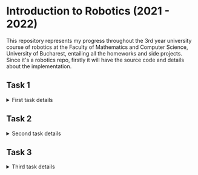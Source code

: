 # Introduction to Robotics (2021 - 2022)
This repository represents my progress throughout the 3rd year university course of robotics at the Faculty of Mathematics and Computer Science, University of Bucharest, entailing all the homeworks and side projects. 
Since it's a robotics repo, firstly it will have the source code and details about the implementation.

## Task 1
<details>
<summary>First task details</summary> <br>
This task is about making an RGB led that has it's leds controlled by 3 different potentiometers.  
Items used:

* arduino uno
* one breadboard 
* 3 potentiometers
* 3 resistors (220)
* 1 RGB led 
* 18 connectivity cables  

### [Coding:](lab1/task1/task1.ino)
What I did was take the values from the potentiometers (analog in A0, A1, A2), since they take values from 0-1023 I had to divide the value by 4 so it converts to RGB range.  
Then I sent those values to the RGB led through the digital out (with pwm, ~9, ~10, ~11), and also printed them with Serial.print.

### Arduino
![Arduino image](https://cdn.discordapp.com/attachments/902874706854682637/902875312679968778/unknown.png)

1. First we get 5V and the ground to a column on the breadboard through which I power all my potentiometers.  
2. Then I connect all the potentiometers' output to the analog in A0, A1, A2 representing red, green and blue.
    - here the code that loops makes changes on the output and sends it to led
3. Sending the RGB values to the led with the digital out ports ~9,~10 and ~11, which also power the led. Since each out is 5V we need resistors for the extra voltage.  

[Demonstration video](https://www.youtube.com/watch?v=gF32hki-3Qw)
</details>

## Task 2
<details>
<summary>Second task details </summary> <br>
This implements traffic lights for cars and pedestrians. The semaphore for cars has 3 leds and the one for pedestrians has 2 leds.  
The whole system has 4 states:  

1. Green for cars, red for pedestrians (permament until button is pressed)
2. Yellow for cars, red for pedestrians (starts 10 seconds after state 1 and lasts 3 seconds)
3. Red for cars and green for pedestrians with a constant beeping sound (Duration 10s)
4. Red for cars and a blinking green for pedestrians with a faster constant beeping sound (duration 5 seconds)  

The default state will be state one, and the trigger to go in state 2 will be a button. Pressing the button in any other state than the first will not change anything.  
Items used:  

* arduino uno
* one breadboard
* 5 leds
* 1 button
* 1 active buzzer
* 3 resistors
* wires

### [Coding:](lab2/task2/task2.ino)
For initialization it has the variables declarations and the setup.  
In the loop it firstly checks if the button was pressed with a debouncer and if the state of the program was 1 else it does nothing (it uses a variable programState to keep in mind in which state arduino is).  
After that we have the four states implementation, lighting the proper leds at each one of them, and for state 3 and 4 we add the buzzer sound. 
Each one of them makes use of the millis() for the timing implementation.  
We also have 3 functions, one for writing to the leds, one for making a led blink at a specific interval and one that makes a buzzer beep at a regular interval.

### Arduino
![Arduino_image](https://cdn.discordapp.com/attachments/902874706854682637/905536721377165472/unknown.png)  

1. Button that has a connection type PULLUP. Initializes state 2 of the program
2. Pedestrian semaphore
3. Car semaphore
4. The active buzzer for the pedestrian semaphore.  

We use only one resistor for the semaphores because we have them in parallel and it only lights one led at a time per semaphore.  
We connect the leds, the buzzer and the button to the digital ports on arduino, the button being the only input.  

[Demonstration video](https://youtube.com/watch?v=JWWpOgTnioQ&feature=share)

</details>

## Task 3
<details>
<summary>Third task details </summary> <br>
This task implements a simple EMF detector which displays the value read on a scale from 0 to 9 with a 7 segment digit display and also uses a buzzer for signaling the intensity.  

Items used:  

* 1 EMF antenna (homemade, basically a copper cable)
* 1 active buzzer
* 1 7-segment digit display
* 3 resistors of 1M Ohm (for the EMF antenna)
* 1 resistor of 100 Ohm (for buzzer)
* 2 resistors of 330 Ohm (for display)  

### [Coding:](lab3/task3/task3.ino)

After the variable and constansts declarations we have a function for displaying a specific number. It spesifically lights the leds from the 7 segment display such that it represents a number.  
In the setup we set up the pins and show a default number, that being 0.  
In the loop we read the value of the EMF antenna and make an average on those values such that our readings are not influenced by only one reading but by multiple of them.  
Based on that average we decide upon the number displayed and also if there is any EMF detected we will tone the buzzer as well based on that average value of readings.

### Arduino
![Arduino_image](https://cdn.discordapp.com/attachments/902874706854682637/908045205415002193/unknown.png)  

1. Antenna for EMF detections
2. The buzzer
3. The 7 segment digit display.

For the arduino we use ports 2 through 9 for the led segments, port 10 is for the buzzer and the antenna goes into the A5 analog port.  
We also used 2 breadboards for flexibility.

[Demonstration video](https://youtu.be/ICHUZyCRNBI)
</details>
